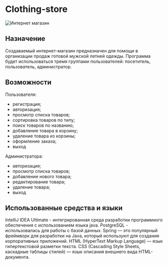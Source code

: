 # Clothing-store
![Интернет магазин](https://sun9-3.userapi.com/impg/zji6qv3LXRfDhmtwqX4jB2X1L6Od5GVz4hakrQ/91pprAbmdJ8.jpg?size=1756x1618&quality=96&sign=be0ceba50daa3757d9df1a7d6c68c802&type=album)
## Назначение 
Создаваемый интернет-магазин предназначен для помощи в организации продаж готовой мужской летней одежды.
Программа будет использоваться тремя группами пользователей: посетитель, пользователь, администратор.
## Возможности
Пользователя:
- регистрация;
- авторизация;
- просмотр списка товаров;
- сортировка товаров по типу;
- поиск товаров по названию;
- добавление товара в корзину;
- удаление товара из корзины;
- оформление заказа;
- выход <br/>

Администратора:
- авторизация;
- просмотр списка товаров;
- добавление нового товара;
- редактирование товара;
- удаление товара;
- выход

## Использованные средства и языки
IntelliJ IDEA Ultimate - интегрированная среда разработки программного обеспечения с использованием языка java.
PostgreSQL - использовалась для работы с базой данных.
Spring — это популярный фреймворк для разработки на Java, который используют для создания корпоративных приложений.
HTML (HyperText Markup Language) — язык гипертекстовой разметки текста.
CSS (Cascading Style Sheets, каскадные таблицы стилей) — язык описания внешнего вида HTML-документа.
